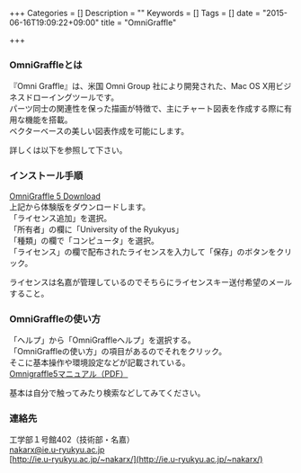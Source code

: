 +++
Categories = []
Description = ""
Keywords = []
Tags = []
date = "2015-06-16T19:09:22+09:00"
title = "OmniGraffle"

+++

### OmniGraffleとは

『Omni Graffle』は、米国 Omni Group 社により開発された、Mac OS X用ビジネスドローイングツールです。  
パーツ同士の関連性を保った描画が特徴で、主にチャート図表を作成する際に有用な機能を搭載。  
ベクターベースの美しい図表作成を可能にします。

詳しくは以下を参照して下さい。


### インストール手順

[OmniGraffle 5 Download](http://www.omnigroup.com/ftp1/pub/software/MacOSX/10.6/OmniGraffle-5.4.4.dmg)  
上記から体験版をダウンロードします。  
「ライセンス追加」を選択。  
「所有者」の欄に「University of the Ryukyus」  
「種類」の欄で「コンピュータ」を選択。  
「ライセンス」の欄で配布されたライセンスを入力して「保存」のボタンをクリック。

ライセンスは名嘉が管理しているのでそちらにライセンスキー送付希望のメールすること。

### OmniGraffleの使い方

「ヘルプ」から「OmniGraffleヘルプ」を選択する。  
「OmniGraffleの使い方」の項目があるのでそれをクリック。  
そこに基本操作や環境設定などが記載されている。  
[Omnigraffle5マニュアル（PDF）](http://downloads.omnigroup.com/software/MacOSX/Manuals/OmniGraffle-5-Manual.pdf)

基本は自分で触ってみたり検索などしてみてください。

### 連絡先

工学部１号館402（技術部・名嘉）  
[nakarx@ie.u-ryukyu.ac.jp](mailto:nakarx@ie.u-ryukyu.ac.jp)  
[http://ie.u-ryukyu.ac.jp/~nakarx/](http://ie.u-ryukyu.ac.jp/~nakarx/)


